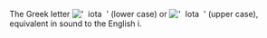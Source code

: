 The Greek letter
!['  iota  '](../dictionary/equation_images/2342.1..png) (lower case) or
!['  Iota  '](../dictionary/equation_images/2342.2..png) (upper case),
equivalent in sound to the English i.
